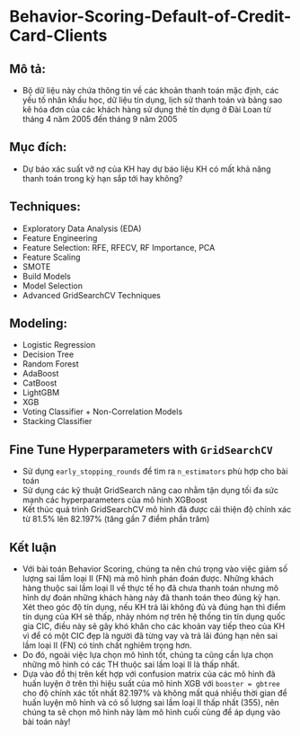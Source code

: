 # Behavior-Scoring-Default-of-Credit-Card-Clients
## Mô tả:
- Bộ dữ liệu này chứa thông tin về các khoản thanh toán mặc định, các yếu tố nhân khẩu học, dữ liệu tín dụng, lịch sử thanh toán và bảng sao kê hóa đơn của các khách hàng sử dụng thẻ tín dụng ở Đài Loan từ tháng 4 năm 2005 đến tháng 9 năm 2005
## Mục đích:
- Dự báo xác suất vỡ nợ của KH hay dự báo liệu KH có mất khả năng thanh toán trong kỳ hạn sắp tới hay không?
## Techniques:
- Exploratory Data Analysis (EDA)
- Feature Engineering
- Feature Selection: RFE, RFECV, RF Importance, PCA
- Feature Scaling
- SMOTE
- Build Models
- Model Selection
- Advanced GridSearchCV Techniques
## Modeling:
- Logistic Regression
- Decision Tree
- Random Forest
- AdaBoost
- CatBoost
- LightGBM
- XGB
- Voting Classifier + Non-Correlation Models
- Stacking Classifier
## Fine Tune Hyperparameters with `GridSearchCV`
- Sử dụng `early_stopping_rounds` để tìm ra `n_estimators` phù hợp cho bài toán
- Sử dụng các kỹ thuật GridSearch nâng cao nhằm tận dụng tối đa sức mạnh các hyperparameters của mô hình XGBoost
- Kết thúc quá trình GridSearchCV mô hình đã được cải thiện độ chính xác từ 81.5% lên 82.197% (tăng gần 7 điểm phần trăm)

## Kết luận
- Với bài toán Behavior Scoring, chúng ta nên chú trọng vào việc giảm số lượng sai lầm loại II (FN) mà mô hình phán đoán được. Những khách hàng thuộc sai lầm loại II về thực tế họ đã chưa thanh toán nhưng mô hình dự đoán những khách hàng này đã thanh toán theo đúng kỳ hạn. Xét theo góc độ tín dụng, nếu KH trả lãi không đủ và đúng hạn thì điểm tín dụng của KH sẽ thấp, nhảy nhóm nợ trên hệ thống tin tín dụng quốc gia CIC, điều này sẽ gây khó khăn cho các khoản vay tiếp theo của KH vì để có một CIC đẹp là người đã từng vay và trả lãi đúng hạn nên sai lầm loại II (FN) có tính chất nghiêm trọng hơn.
- Do đó,  ngoài việc lựa chọn mô hình tốt, chúng ta cũng cần lựa chọn những mô hình có các TH thuộc sai lầm loại II là thấp nhất.
- Dựa vào đồ thị trên kết hợp với confusion matrix của các mô hình đã huấn luyện ở trên thì hiệu suất của mô hình XGB với `booster = gbtree` cho độ chính xác tốt nhất 82.197% và không mất quá nhiều thời gian để huấn luyện mô hình và có số lượng sai lầm loại II thấp nhất (355), nên chúng ta sẽ chọn mô hình này làm mô hình cuối cùng để áp dụng vào bài toán này!
